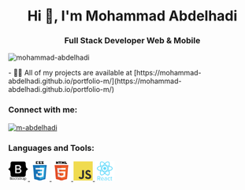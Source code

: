 <h1 align="center">Hi 👋, I'm Mohammad Abdelhadi</h1> <h3 align="center">Full Stack Developer Web & Mobile</h3> <p align="left"> <img src="https://komarev.com/ghpvc/?username=mohammad-abdelhadi&label=Profile%20views&color=0e75b6&style=flat" alt="mohammad-abdelhadi" /> </p> - 👨‍💻 All of my projects are available at [https://mohammad-abdelhadi.github.io/portfolio-m/](https://mohammad-abdelhadi.github.io/portfolio-m/) <h3 align="left">Connect with me:</h3> <p align="left"> <a href="https://linkedin.com/in/m-abdelhadi" target="blank"><img align="center" src="https://raw.githubusercontent.com/rahuldkjain/github-profile-readme-generator/master/src/images/icons/Social/linked-in-alt.svg" alt="m-abdelhadi" height="30" width="40" /></a> </p> <h3 align="left">Languages and Tools:</h3> <p align="left"> <a href="https://getbootstrap.com" target="_blank" rel="noreferrer"> <img src="https://raw.githubusercontent.com/devicons/devicon/master/icons/bootstrap/bootstrap-plain-wordmark.svg" alt="bootstrap" width="40" height="40"/> </a> <a href="https://www.w3schools.com/css/" target="_blank" rel="noreferrer"> <img src="https://raw.githubusercontent.com/devicons/devicon/master/icons/css3/css3-original-wordmark.svg" alt="css3" width="40" height="40"/> </a> <a href="https://www.w3.org/html/" target="_blank" rel="noreferrer"> <img src="https://raw.githubusercontent.com/devicons/devicon/master/icons/html5/html5-original-wordmark.svg" alt="html5" width="40" height="40"/> </a> <a href="https://developer.mozilla.org/en-US/docs/Web/JavaScript" target="_blank" rel="noreferrer"> <img src="https://raw.githubusercontent.com/devicons/devicon/master/icons/javascript/javascript-original.svg" alt="javascript" width="40" height="40"/> </a> <a href="https://reactjs.org/" target="_blank" rel="noreferrer"> <img src="https://raw.githubusercontent.com/devicons/devicon/master/icons/react/react-original-wordmark.svg" alt="react" width="40" height="40"/> </a> </p>
